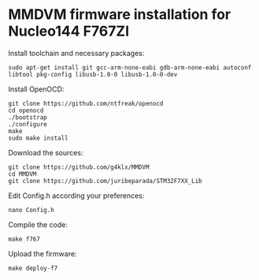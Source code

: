 # MMDVM firmware installation for Nucleo144 F767ZI

Install toolchain and necessary packages:

    sudo apt-get install git gcc-arm-none-eabi gdb-arm-none-eabi autoconf libtool pkg-config libusb-1.0-0 libusb-1.0-0-dev

Install OpenOCD:

    git clone https://github.com/ntfreak/openocd
    cd openocd
    ./bootstrap
    ./configure
    make
    sudo make install

Download the sources:

    git clone https://github.com/g4klx/MMDVM
    cd MMDVM
    git clone https://github.com/juribeparada/STM32F7XX_Lib

Edit Config.h according your preferences:

    nano Config.h

Compile the code:

    make f767

Upload the firmware:

    make deploy-f7
